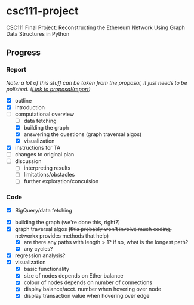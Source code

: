# csc111-project
CSC111 Final Project: Reconstructing the Ethereum Network Using Graph Data Structures in Python 

## Progress

### Report
_Note: a lot of this stuff can be taken from the proposal, it just needs to be polished. ([Link to proposal/report](https://www.overleaf.com/6829945714dwmwckxbbctz))_
- [X] outline
- [X] introduction
- [ ] computational overview
  - [ ] data fetching
  - [X] building the graph
  - [X] answering the questions (graph traversal algos)
  - [X] visualization
- [X] instructions for TA
- [ ] changes to original plan
- [ ] discussion
  - [ ] interpreting results
  - [ ] limitations/obstacles
  - [ ] further exploration/conculsion

### Code
- [X] BigQuery/data fetching
<!--
  - [X] basic functionality
  - [X] writing to CSV
  - [X] allowing user to specify params
    - [X] filter out transactions with value = 0 (Y/N)
    - [X] limit number of transactions (default = 1000)
    - [ ] ~~choose to have no sorting (this might result in a mess)~~
    - [X] change sorting order (default = dates DESC)
    - [X] unrelated: consider removing unnecessary columns from transactions.csv
-->
- [X] building the graph (we're done this, right?)
- [X] graph traversal algos ~~(this probably won't involve much coding, networkx provides methods that help)~~
  - [X] are there any paths with length > 1? if so, what is the longest path?
  - [X] any cycles?
- [X] regression analysis?
- [X] visualization
  - [X] basic functionality
  - [X] size of nodes depends on Ether balance
  - [X] colour of nodes depends on number of connections
  - [X] display balance/acct. number when hovering over node
  - [X] display transaction value when hovering over edge
